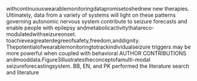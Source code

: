 withcontinuouswearablemonitoringdatapromisetoshednew new therapies. Ultimately, data from a variety of systems will
light on these patterns governing autonomic nervous system contribute to seizure forecasts and enable people with epilepsy
andmetabolicactivitythatareco-modulatedwithseizureonset. toachieveagreaterdegreeofsafety,freedom,anddignity.
Thepotentialofwearablemonitoringtotrackindividualseizure
triggers may be more powerful when coupled with behavioral AUTHOR CONTRIBUTIONS
andmooddata.Figure3illustratestheconceptofamulti-modal
seizureforecastingsystem. BB, EN, and PK performed the literature search and literature